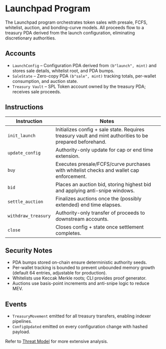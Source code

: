# Launchpad Program

The Launchpad program orchestrates token sales with presale, FCFS, whitelist, auction, and bonding-curve models. All proceeds flow to a treasury PDA derived from the launch configuration, eliminating discretionary authorities.

## Accounts

- `LaunchConfig` – Configuration PDA derived from `(b"launch", mint)` and stores sale details, whitelist root, and PDA bumps.
- `SaleState` – Zero-copy PDA `(b"sale", mint)` tracking totals, per-wallet consumption, and auction state.
- `Treasury Vault` – SPL Token account owned by the treasury PDA; receives sale proceeds.

## Instructions

| Instruction | Notes |
| --- | --- |
| `init_launch` | Initializes config + sale state. Requires treasury vault and mint authorities to be prepared beforehand. |
| `update_config` | Authority-only update for cap or end time extension. |
| `buy` | Executes presale/FCFS/curve purchases with whitelist checks and wallet cap enforcement. |
| `bid` | Places an auction bid, storing highest bid and applying anti-snipe windows. |
| `settle_auction` | Finalizes auctions once the (possibly extended) end time elapses. |
| `withdraw_treasury` | Authority-only transfer of proceeds to downstream accounts. |
| `close` | Closes config + state once settlement completes. |

## Security Notes

- PDA bumps stored on-chain ensure deterministic authority seeds.
- Per-wallet tracking is bounded to prevent unbounded memory growth (default 64 entries, adjustable for production).
- Whitelists use Keccak Merkle roots; CLI provides proof generator.
- Auctions use basis-point increments and anti-snipe logic to reduce MEV.

## Events

- `TreasuryMovement` emitted for all treasury transfers, enabling indexer pipelines.
- `ConfigUpdated` emitted on every configuration change with hashed payload.

Refer to [Threat Model](../security.md) for more extensive analysis.
